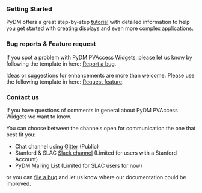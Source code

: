 ### Getting Started

PyDM offers a great step-by-step [tutorial](https://slaclab.github.io/pydm-tutorial)
with detailed information to help you get started with creating displays and even
more complex applications. 

### Bug reports & Feature request

If you spot a problem with PyDM PVAccess Widgets, please let us know by following the template in
here: [Report a bug](https://github.com/slaclab/pydm_pva_widgets/issues/new?template=bug-report.md).

Ideas or suggestions for enhancements are more than welcome. Please use the following
template in here: [Request feature](https://github.com/slaclab/pydm_pva_widgets/issues/new?template=feature-request.md).

### Contact us

If you have questions of comments in general about PyDM PVAccess Widgets we want to know.

You can choose between the channels open for communication the one that best fit you:

- Chat channel using [Gitter](<https://gitter.im/pydm/General>) (Public)
- Stanford & SLAC [Slack channel](<https://slac.slack.com/messages/C6B8GRCPQ>) (Limited for users with a Stanford Account)
- PyDM [Mailing List](https://listserv.slac.stanford.edu/cgi-bin/wa?SUBED1=PYDM-USERS) (Limited for SLAC users for now)

or you can [file a bug](https://github.com/slaclab/pydm_pva_widgets/issues/new?template=bug-report.md) and let us know where our documentation could be improved.
